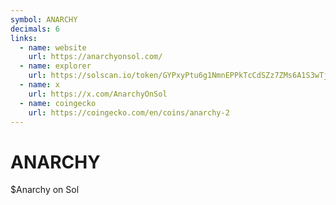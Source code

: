 ```yaml
---
symbol: ANARCHY
decimals: 6
links:
  - name: website
    url: https://anarchyonsol.com/
  - name: explorer
    url: https://solscan.io/token/GYPxyPtu6g1NmnEPPkTcCdSZz7ZMs6A1S3wTjnLdpump
  - name: x
    url: https://x.com/AnarchyOnSol
  - name: coingecko
    url: https://coingecko.com/en/coins/anarchy-2
---
```


# ANARCHY

$Anarchy on Sol
